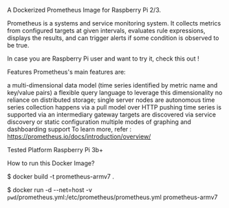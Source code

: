 A Dockerized Prometheus Image for Raspberry Pi 2/3.

Prometheus is a systems and service monitoring system. It collects metrics from configured targets at given intervals, evaluates rule expressions, displays the results, and can trigger alerts if some condition is observed to be true.

In case you are Raspberry Pi user and want to try it, check this out !

Features
Prometheus's main features are:

a multi-dimensional data model (time series identified by metric name and key/value pairs)
a flexible query language to leverage this dimensionality
no reliance on distributed storage; single server nodes are autonomous
time series collection happens via a pull model over HTTP
pushing time series is supported via an intermediary gateway
targets are discovered via service discovery or static configuration
multiple modes of graphing and dashboarding support
To learn more, refer : https://prometheus.io/docs/introduction/overview/

Tested Platform
Raspberry Pi 3b+

How to run this Docker Image?

$ docker build -t prometheus-armv7 .

$ docker run -d --net=host -v `pwd`/prometheus.yml:/etc/prometheus/prometheus.yml prometheus-armv7
